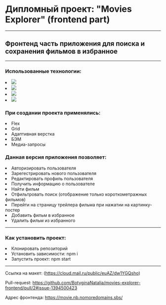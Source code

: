 # Дипломный проект: "Movies Explorer" (frontend part)
___
## Фронтенд часть приложения для поиска и сохранения фильмов в избранное
___
### Использованные технологии:
  
  <p align="left">
  <li><img src="https://img.shields.io/badge/html5-%23E34F26.svg?style=for-the-badge&logo=html5&logoColor=white" /></li>
  <li><img src="https://img.shields.io/badge/css3-%231572B6.svg?style=for-the-badge&logo=css3&logoColor=white" /></li>
  <li><img src="https://img.shields.io/badge/javascript-%23323330.svg?style=for-the-badge&logo=javascript&logoColor=%23F7DF1E" /></li>
  <li><img src="https://img.shields.io/badge/react-%2320232a.svg?style=for-the-badge&logo=react&logoColor=%2361DAFB" />
  </p>  

### При создании проекта применялись:  
  <p align="left">
  <li>Flex</li>
  <li>Grid</li>
  <li>Адаптивная верстка</li>
  <li>БЭМ</>
  <li>Медиа-запросы</li>
  </p>
  
### Данная версия приложения позволяет:
  <p align="left">
  <li>Авторизировать пользователя</li>
  <li>Зарегестрировать нового пользователя</>
  <li>Редактировать профиль пользователя</li>
  <li>Получить информацию о пользователе</li>
  <li>Найти фильм</li>
  <li>Отфильтровать поиск (отображение только короткометражных фильмов)</li>
  <li>Перейти на страницу трейлера фильма при нажатии на картинку-постер</li>
  <li>Добавить фильм в избранное</li>
  <li>Удалить фильм из избранного</li>
  </p>

___
### Как установить проект:

<p align="left">
  <li>Клонировать репозиторий</li>
  <li>Установить зависимости: npm i</>
  <li>Запустить проект: npm start</li>

___

Ссылка на макет: (https://cloud.mail.ru/public/euAZ/dw1YGQsho)

Pull-request: https://github.com/BotyginaNatalia/movies-explorer-frontend/pull/2#issue-1394500423

Адрес фронтенда: https://movie.nb.nomoredomains.sbs/
